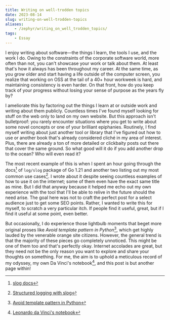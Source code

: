 ```yaml
---
title: Writing on well-trodden topics
date: 2023-08-14
slug: writing-on-well-trodden-topics
aliases:
    - /zephyr/writing_on_well_trodden_topics/
tags:
    - Essay
---
```


I enjoy writing about software—the things I learn, the tools I use, and the work I do. Owing
to the constraints of the corporate software world, more often than not, you can't showcase
your work or talk about them. At least that's how it always has been throughout my career.
At the same time, as you grow older and start having a life outside of the computer screen,
you realize that working on OSS at the tail of a 40+ hour workweek is hard, and maintaining
consistency is even harder. On that front, how do you keep track of your progress without
losing your sense of purpose as the years fly by?

I ameliorate this by factoring out the things I learn at or outside work and writing about
them publicly. Countless times I've found myself looking for stuff on the web only to land
on my own website. But this approach isn't bulletproof: you rarely encounter situations
where you get to write about some novel concepts or one of your brilliant epiphanies.
Routinely, I find myself writing about just another tool or library that I've figured out
how to use or another book that's already considered cliché in my area of interest. Plus,
there are already a ton of more detailed or clickbaity posts out there that cover the same
ground. So what good will it do if you add another drop to the ocean? Who will even read it?

The most recent example of this is when I spent an hour going through the docs[^1] of
`log/slog` package of Go 1.21 and another two listing out my most common use cases[^2]. I
wrote about it despite seeing countless examples of how to use it on the internet; some of
them even have the exact same title as mine. But I did that anyway because it helped me echo
out my own experience with the tool that I'll be able to relive in the future should the
need arise. The goal here was not to craft the perfect post for a select audience just to
get some SEO points. Rather, I wanted to write this for myself, to scratch a very particular
itch. If people find it useful, great, but if I find it useful at some point, even better.

But occasionally, I do experience those lightbulb moments that beget more original proses
like _Avoid template pattern in Python_[^3], which get highly lauded by the venerable orange
site citizens. However, the general trend is that the majority of these pieces go completely
unnoticed. This might be one of them too and that's perfectly okay. Internet accolades are
great, but they need not be the only reason you want to explore and share your thoughts on
something. For me, the aim is to uphold a meticulous record of my odyssey, my own Da Vinci's
notebook[^4], and this post is but another page within!

[^1]: [slog docs](https://pkg.go.dev/golang.org/x/exp/slog)

[^2]: [Structured logging with slog](/go/structured_logging_with_slog)

[^3]: [Avoid template pattern in Python](/python/escape_template_pattern)

[^4]:
    [Leonardo da Vinci's notebook](https://www.vam.ac.uk/articles/leonardo-da-vincis-notebooks)

